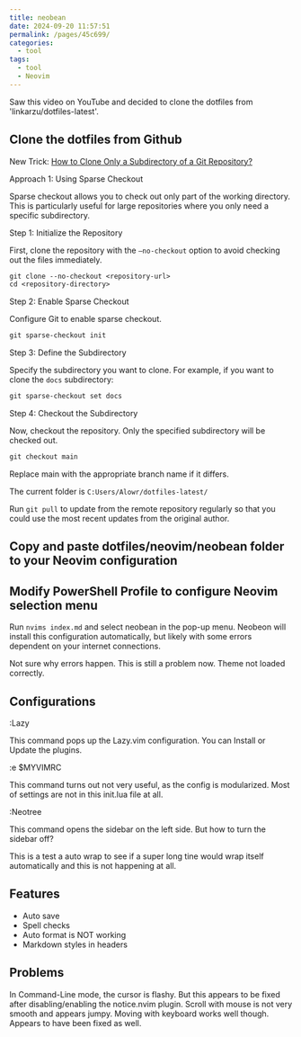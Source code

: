 ```yaml
---
title: neobean
date: 2024-09-20 11:57:51
permalink: /pages/45c699/
categories: 
  - tool
tags: 
  - tool
  - Neovim
---
```


Saw this video on YouTube and decided to clone the dotfiles from 'linkarzu/dotfiles-latest'.

## Clone the dotfiles from Github

New Trick: [How to Clone Only a Subdirectory of a Git Repository?](https://www.geeksforgeeks.org/how-to-clone-only-a-subdirectory-of-a-git-repository/)

Approach 1: Using Sparse Checkout

Sparse checkout allows you to check out only part of the working directory. This is particularly useful for large repositories where you only need a specific subdirectory.

Step 1: Initialize the Repository

First, clone the repository with the `–no-checkout` option to avoid checking out the files immediately.

```ps
git clone --no-checkout <repository-url>
cd <repository-directory>
```

Step 2: Enable Sparse Checkout

Configure Git to enable sparse checkout.

```ps
git sparse-checkout init
```

Step 3: Define the Subdirectory

Specify the subdirectory you want to clone. For example, if you want to clone the `docs` subdirectory:

```ps
git sparse-checkout set docs

```

Step 4: Checkout the Subdirectory

Now, checkout the repository. Only the specified subdirectory will be checked out.

```ps
git checkout main
```

Replace main with the appropriate branch name if it differs.

The current folder is `C:Users/Alowr/dotfiles-latest/`

Run `git pull` to update from the remote repository regularly so that you could use the most recent updates from the original author.

## Copy and paste dotfiles/neovim/neobean folder to your Neovim configuration

## Modify PowerShell Profile to configure Neovim selection menu

Run `nvims index.md` and select neobean in the pop-up menu. Neobeon will install this configuration automatically, but likely with some errors dependent on your internet connections.

Not sure why errors happen. This is still a problem now. Theme not loaded correctly.

## Configurations

:Lazy

This command pops up the Lazy.vim configuration. You can Install or Update the
plugins.

:e $MYVIMRC

This command turns out not very useful, as the config is modularized. Most of
settings are not in this init.lua file at all.

:Neotree

This command opens the sidebar on the left side. But how to turn the sidebar
off?

This is a test a auto wrap to see if a super long tine would wrap itself automatically and this is not happening at all.

## Features

- Auto save
- Spell checks
- Auto format is NOT working
- Markdown styles in headers

## Problems

In Command-Line mode, the cursor is flashy. But this appears to be fixed after disabling/enabling the notice.nvim plugin.
Scroll with mouse is not very smooth and appears jumpy. Moving with keyboard works well though. Appears to have been fixed as well.
